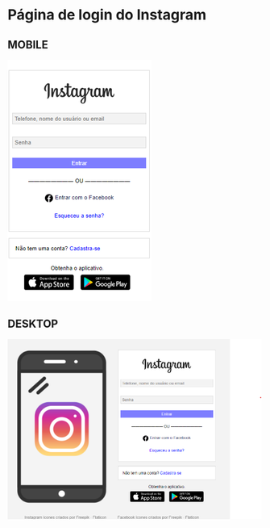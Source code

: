 # Página de login do Instagram

## MOBILE

![interface do site mobile](./images/instagram-mobile.png "interface do site mobile")

## DESKTOP 

![interface do site desktop](./images/instagram-desktop.png "interface do site desktop")


